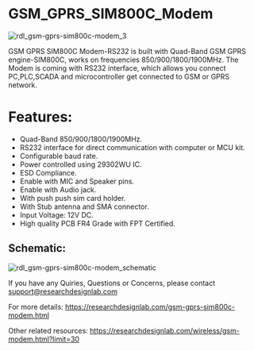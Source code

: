 # GSM_GPRS_SIM800C_Modem
![rdl_gsm-gprs-sim800c-modem_3](https://user-images.githubusercontent.com/8509587/30510303-4be638aa-9adf-11e7-96a0-6befaee04920.jpg)

GSM GPRS SIM800C Modem-RS232 is built with Quad-Band GSM GPRS engine-SIM800C, works on frequencies 850/900/1800/1900MHz. The Modem is coming with RS232 interface, which allows you connect PC,PLC,SCADA and microcontroller get connected to GSM or GPRS network.

# Features:

* Quad-Band 850/900/1800/1900MHz.
* RS232 interface for direct communication with computer or MCU kit.
* Configurable baud rate.
* Power controlled using 29302WU IC.
* ESD Compliance.
* Enable with MIC and Speaker pins.
* Enable with Audio jack.
* With push push sim card holder.
* With Stub antenna and SMA connector.
* Input Voltage: 12V DC.
* High quality PCB FR4 Grade with FPT Certified.

## Schematic:

![rdl_gsm-gprs-sim800c-modem_schematic](https://user-images.githubusercontent.com/8509587/30511498-d0808e18-9af7-11e7-9657-741478d7a6a6.png)


If you have any Quiries, Questions or Concerns, please contact support@researchdesignlab.com

For more details: https://researchdesignlab.com/gsm-gprs-sim800c-modem.html

Other related resources: https://researchdesignlab.com/wireless/gsm-modem.html?limit=30
